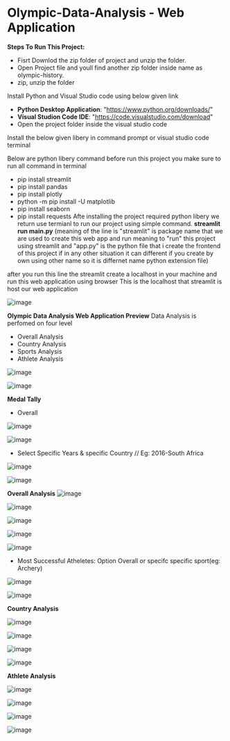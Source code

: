 # Olympic-Data-Analysis - Web Application

**Steps To Run This Project:**
- Fisrt Downlod the zip folder of project and unzip the folder. 
- Open Project file and youll find another zip folder inside name as olympic-history.
- zip, unzip the folder

Install Python and Visual Studio code using below given link

- **Python Desktop Application**: "https://www.python.org/downloads/"
- **Visual Studion Code IDE**: "https://code.visualstudio.com/download"
- Open the project folder inside the visual studio code

Install the below given libery in command prompt or visual studio code terminal

Below are python libery command before run this project you make sure to run all command in terminal

- pip install streamlit
- pip install pandas
- pip install plotly 
- python -m pip install -U matplotlib
- pip install seaborn
- pip install requests 
Afte installing the project required python libery we return use termianl to run our project using simple command.
**streamlit run main.py**
(meaning of the line is "streamlit" is package name that we are used to create this web app and run meaning to "run" this project using streamlit and "app.py" is the python file that i create the frontend of this project if in any other situation it can different if you create by own using other name so it is differnet name python extension file)

after you run this line the streamlit create a localhost in your machine and run this web application using browser
This is the localhost that streamlit is host our web application

![image](https://github.com/vaish06navi/Olympic-Data-Analysis-Web-Application/assets/132326467/139cbc10-2f21-49ab-b7ef-92850986e640)


**Olympic Data Analysis Web Application Preview**
Data Analysis is perfomed on four level
- Overall Analysis
- Country Analysis
- Sports Analysis
- Athlete Analysis

![image](https://github.com/vaish06navi/Olympic-Data-Analysis-Web-Application/assets/132326467/21a8d020-4d79-4946-b941-93da278958f4)

![image](https://github.com/vaish06navi/Olympic-Data-Analysis-Web-Application/assets/132326467/16672c65-b471-412a-bcee-9eef63b96c23)

**Medal Tally**

- Overall

![image](https://github.com/vaish06navi/Olympic-Data-Analysis-Web-Application/assets/132326467/ef7b0116-d6f7-43d2-b148-61d38ecae7c8)

![image](https://github.com/vaish06navi/Olympic-Data-Analysis-Web-Application/assets/132326467/529b094a-1b55-48aa-9419-b5eb97c816bf)


- Select Specific Years & specific Country // Eg: 2016-South Africa

![image](https://github.com/vaish06navi/Olympic-Data-Analysis-Web-Application/assets/132326467/17f6def7-bd23-42b1-bc58-538a8ca5dfb1)

![image](https://github.com/vaish06navi/Olympic-Data-Analysis-Web-Application/assets/132326467/208dd01e-380d-4fcc-aca0-6d0bb5ce6a6c)


**Overall Analysis**
![image](https://github.com/vaish06navi/Olympic-Data-Analysis-Web-Application/assets/132326467/1c4a6088-377b-41bf-a1f6-bc7db9ab7e00)

![image](https://github.com/vaish06navi/Olympic-Data-Analysis-Web-Application/assets/132326467/2323d31d-6aa5-4238-a689-5f66eb6d163b)

![image](https://github.com/vaish06navi/Olympic-Data-Analysis-Web-Application/assets/132326467/f64880d1-06a5-4fc1-8730-2df077bff683)

![image](https://github.com/vaish06navi/Olympic-Data-Analysis-Web-Application/assets/132326467/1b88fd97-167d-45ab-bb43-1bb4efa3b044)

![image](https://github.com/vaish06navi/Olympic-Data-Analysis-Web-Application/assets/132326467/9e4fc1e1-7768-4a38-b297-3bb6aad02a9b)

- Most Successful Atheletes: Option Overall or specifc specific sport(eg: Archery)

![image](https://github.com/vaish06navi/Olympic-Data-Analysis-Web-Application/assets/132326467/3f29a1ca-aff3-4c2c-bffe-f72932bc3f6a)

![image](https://github.com/vaish06navi/Olympic-Data-Analysis-Web-Application/assets/132326467/0386d11d-705c-450c-9946-997e9af92317)

**Country Analysis**

![image](https://github.com/vaish06navi/Olympic-Data-Analysis-Web-Application/assets/132326467/19d03787-75a0-4b85-b067-c8a65ed25a39)

![image](https://github.com/vaish06navi/Olympic-Data-Analysis-Web-Application/assets/132326467/83846c24-d757-4b2a-9358-f941fb641375)

![image](https://github.com/vaish06navi/Olympic-Data-Analysis-Web-Application/assets/132326467/46cd0b96-07df-488d-819c-c5c4a316eeff)

![image](https://github.com/vaish06navi/Olympic-Data-Analysis-Web-Application/assets/132326467/514b624a-4740-461e-b6ef-3de55961a21b)

**Athlete Analysis**

![image](https://github.com/vaish06navi/Olympic-Data-Analysis-Web-Application/assets/132326467/b41100b0-2de3-4d37-961e-c46424ad6be1)

![image](https://github.com/vaish06navi/Olympic-Data-Analysis-Web-Application/assets/132326467/0eddd637-6484-4541-91cf-8d1e5c41188e)

![image](https://github.com/vaish06navi/Olympic-Data-Analysis-Web-Application/assets/132326467/143bb539-2961-4b94-890b-2c566b74600b)

![image](https://github.com/vaish06navi/Olympic-Data-Analysis-Web-Application/assets/132326467/50bed3d9-04ff-4792-9927-322ce0a42878)
